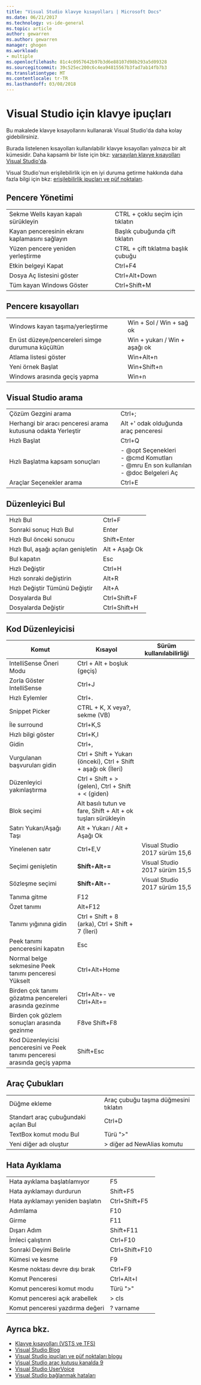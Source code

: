 ```yaml
---
title: "Visual Studio klavye kısayolları | Microsoft Docs"
ms.date: 06/21/2017
ms.technology: vs-ide-general
ms.topic: article
author: gewarren
ms.author: gewarren
manager: ghogen
ms.workload:
- multiple
ms.openlocfilehash: 81c4c0957642b97b3d6e88107d98b293a5d09328
ms.sourcegitcommit: 39c525ec200c6c4ea94815567b3fad7ab14fb7b3
ms.translationtype: MT
ms.contentlocale: tr-TR
ms.lasthandoff: 03/08/2018
---
```

# <a name="keyboard-tips-for-visual-studio"></a>Visual Studio için klavye ipuçları

Bu makalede klavye kısayollarını kullanarak Visual Studio'da daha kolay gidebilirsiniz.

Burada listelenen kısayolları kullanılabilir klavye kısayolları yalnızca bir alt kümesidir. Daha kapsamlı bir liste için bkz: [varsayılan klavye kısayolları Visual Studio'da](../ide/default-keyboard-shortcuts-in-visual-studio.md).

Visual Studio'nun erişilebilirlik için en iyi duruma getirme hakkında daha fazla bilgi için bkz: [erişilebilirlik ipuçları ve püf noktaları](../ide/reference/accessibility-tips-and-tricks.md).

## <a name="window-management"></a>Pencere Yönetimi

|||
|-|-|
|Sekme Wells kayan kapalı sürükleyin|CTRL + çoklu seçim için tıklatın|
|Kayan penceresinin ekranı kaplamasını sağlayın|Başlık çubuğunda çift tıklatın|
|Yüzen pencere yeniden yerleştirme|CTRL + çift tıklatma başlık çubuğu|
|Etkin belgeyi Kapat|Ctrl+F4|
|Dosya Aç listesini göster|Ctrl+Alt+Down|
|Tüm kayan Windows Göster|Ctrl+Shift+M|

## <a name="window-shortcuts"></a>Pencere kısayolları

|||
|-|-|
|Windows kayan taşıma/yerleştirme|Win + Sol / Win + sağ ok|
|En üst düzeye/pencereleri simge durumuna küçültün|Win + yukarı / Win + aşağı ok|
|Atlama listesi göster|Win+Alt+n|
|Yeni örnek Başlat|Win+Shift+n|
|Windows arasında geçiş yapma|Win+n|

## <a name="visual-studio-search"></a>Visual Studio arama

|||
|-|-|
|Çözüm Gezgini arama|Ctrl+;|
|Herhangi bir aracı penceresi arama kutusuna odakta Yerleştir|Alt +' odak olduğunda araç penceresi|
|Hızlı Başlat|Ctrl+Q|
|Hızlı Başlatma kapsam sonuçları|- @opt Seçenekleri<br />- @cmd Komutları<br />- @mru En son kullanılan<br />- @doc Belgeleri Aç|
|Araçlar Seçenekler arama|Ctrl+E|

## <a name="editor-find"></a>Düzenleyici Bul

|||
|-|-|
|Hızlı Bul|Ctrl+F|
|Sonraki sonuç Hızlı Bul|Enter|
|Hızlı Bul önceki sonucu|Shift+Enter|
|Hızlı Bul, aşağı açılan genişletin|Alt + Aşağı Ok|
|Bul kapatın|Esc|
|Hızlı Değiştir|Ctrl+H|
|Hızlı sonraki değiştirin|Alt+R|
|Hızlı Değiştir Tümünü Değiştir|Alt+A|
|Dosyalarda Bul|Ctrl+Shift+F|
|Dosyalarda Değiştir|Ctrl+Shift+H|

##  <a name="BKMK_CodeEditor"></a> Kod Düzenleyicisi

|Komut|Kısayol|Sürüm kullanılabilirliği|
|-|-|-|
|IntelliSense Öneri Modu|Ctrl + Alt + boşluk (geçiş)||
|Zorla Göster IntelliSense|Ctrl+J||
|Hızlı Eylemler|Ctrl+.||
|Snippet Picker|CTRL + K, X veya?, sekme (VB)||
|İle surround|Ctrl+K,S||
|Hızlı bilgi göster|Ctrl+K,I||
|Gidin|Ctrl+,||
|Vurgulanan başvuruları gidin|Ctrl + Shift + Yukarı (önceki), Ctrl + Shift + aşağı ok (İleri)||
|Düzenleyici yakınlaştırma|Ctrl + Shift + > (gelen), Ctrl + Shift + < (giden)||
|Blok seçimi|Alt basılı tutun ve fare, Shift + Alt + ok tuşları sürükleyin||
|Satırı Yukarı/Aşağı Taşı|Alt + Yukarı / Alt + Aşağı Ok||
|Yinelenen satır|Ctrl+E,V|Visual Studio 2017 sürüm 15,6|
|Seçimi genişletin|**Shift**+**Alt**+**=**|Visual Studio 2017 sürüm 15,5|
|Sözleşme seçimi|**Shift**+**Alt**+**-**|Visual Studio 2017 sürüm 15,5|
|Tanıma gitme|F12||
|Özet tanımı|Alt+F12||
|Tanımı yığınına gidin|Ctrl + Shift + 8 (arka), Ctrl + Shift + 7 (İleri)||
|Peek tanımı penceresini kapatın|Esc||
|Normal belge sekmesine Peek tanımı penceresi Yükselt|Ctrl+Alt+Home||
|Birden çok tanımı gözatma pencereleri arasında gezinme|Ctrl+Alt+- ve Ctrl+Alt+=||
|Birden çok gözlem sonuçları arasında gezinme|F8ve Shift+F8||
|Kod Düzenleyicisi penceresini ve Peek tanımı penceresi arasında geçiş yapma|Shift+Esc||

## <a name="toolbars"></a>Araç Çubukları

|||
|-|-|
|Düğme ekleme|Araç çubuğu taşma düğmesini tıklatın|
|Standart araç çubuğundaki açılan Bul|Ctrl+D|
|TextBox komut modu Bul|Türü ">"|
|Yeni diğer adı oluştur|> diğer ad NewAlias komutu|

## <a name="debugging"></a>Hata Ayıklama

|||
|-|-|
|Hata ayıklama başlatılamıyor|F5|
|Hata ayıklamayı durdurun|Shift+F5|
|Hata ayıklamayı yeniden başlatın|Ctrl+Shift+F5|
|Adımlama|F10|
|Girme|F11|
|Dışarı Adım|Shift+F11|
|İmleci çalıştırın|Ctrl+F10|
|Sonraki Deyimi Belirle|Ctrl+Shift+F10|
|Kümesi ve kesme|F9|
|Kesme noktası devre dışı bırak|Ctrl+F9|
|Komut Penceresi|Ctrl+Alt+I|
|Komut penceresi komut modu|Türü ">"|
|Komut penceresi açık arabellek|> cls|
|Komut penceresi yazdırma değeri|? varname|

## <a name="see-also"></a>Ayrıca bkz.

- [Klavye kısayolları (VSTS ve TFS)](/vsts/collaborate/keyboard-shortcuts)
- [Visual Studio Blog](http://blogs.msdn.com/b/visualstudio)
- [Visual Studio ipuçları ve püf noktaları blogu](http://blogs.msdn.com/b/zainnab)
- [Visual Studio araç kutusu kanalda 9](http://channel9.msdn.com/Shows/Visual-Studio-Toolbox)
- [Visual Studio UserVoice](http://visualstudio.uservoice.com/forums/121579-visual-studio)
- [Visual Studio bağlanmak hataları](http://connect.microsoft.com/VisualStudio)